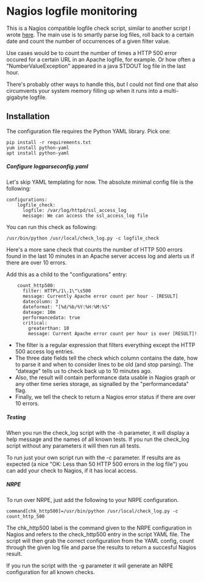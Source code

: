 # Nagios logfile monitoring 

This is a Nagios compatible logfile check script, similar to another script I wrote [here](https://github.com/b0tting/OFMWRestMonitor). The main use is to smartly parse log files, roll back to a certain date and count the number of occurrences of a given filter value. 

Use cases would be to count the number of times a HTTP 500 error occured for a certain URL in an Apache logfile, for example. Or how often a "NumberValueException" appeared in a java STDOUT log file in the last hour.

There's probably other ways to handle this, but I could not find one that also circumvents your system memory filling up when it runs into a multi-gigabyte logfile.   

## Installation
The configuration file requires the Python YAML library. Pick one: 
``` 
pip install -r requirements.txt
yum install python-yaml
apt install python-yaml
```

##### Configure logparseconfig.yaml
Let's skip YAML templating for now. The absolute minimal config file is the following:
```
configurations:
    logfile_check:
      logfile: /var/log/httpd/ssl_access_log
      message: We can access the ssl_access_log file
```

You can run this check as following:
```
/usr/bin/python /usr/local/check_log.py -c logfile_check
```

Here's a more sane check that counts the number of HTTP 500 errors found in the last 10 minutes in an Apache server access log and alerts us if there are over 10 errors. 

Add this as a child to the "configurations" entry:
```
    count_http500:
      filter: HTTP\/1\.1\"\s500
      message: Currently Apache error count per hour - [RESULT]
      datecolumn: 3
      dateformat: "[%d/%b/%Y:%H:%M:%S"
      dateage: 10m      
      performancedata: true
      critical:
        greaterthan: 10
        message: Current Apache error count per hour is over [RESULT]! 
```
- The filter is a regular expression that filters everything except the HTTP 500 access log entries. 
- The three date fields tell the check which column contains the date, how to parse it and when to consider lines to be old (and stop parsing). The "dateage" tells us to check back up to 10 minutes ago. 
- Also, the result will contain performance data usable in Nagios graph or any other time series storage, as signalled by the "performancedata" flag.
- Finally, we tell the check to return a Nagios error status if there are over 10 errors.     
##### Testing
When you run the check_log script with the -h parameter, it will display a help message and the names of all known tests. If you run the check_log script without any parameters it will then run all tests.

To run just your own script run with the -c parameter. If results are as expected (a nice "OK: Less than 50 HTTP 500 errors in the log file") you can add your check to Nagios, if it has local access. 

##### NRPE  
To run over NRPE, just add the following to your NRPE configuration. 
```
command[chk_http500]=/usr/bin/python /usr/local/check_log.py -c count_http_500
```
The chk_http500 label is the command given to the NRPE configuration in Nagios and refers to the check_http500 entry in the script YAML file. The script will then grab the correct configuration from the YAML config, count through the given log file and parse the results to return a succesful Nagios result.

If you run the script with the -g parameter it will generate an NRPE configuration for all known checks.    
  


